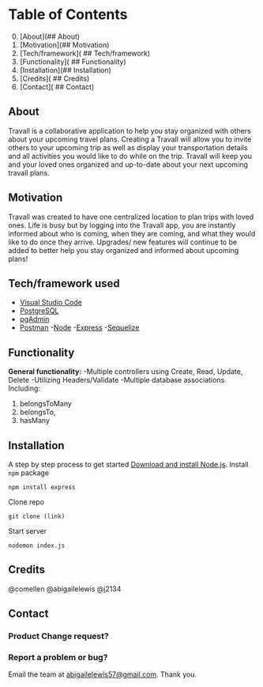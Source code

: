 # Table of Contents
0. [About](## About)
1. [Motivation](## Motivation)
2. [Tech/framework]( ## Tech/framework)
3. [Functionality]( ## Functionality)
4. [Installation](## Installation)
5. [Credits]( ## Credits)
6. [Contact]( ## Contact)

## About 
Travall is a collaborative application to help you stay organized with others about your upcoming travel plans.  Creating a Travall will allow you to invite others to your upcoming trip as well as display your transportation details and all activities you would like to do while on the trip.  Travall will keep you and your loved ones organized and up-to-date about your next upcoming travall plans.

## Motivation
Travall was created to have one centralized location to plan trips with loved ones.  Life is busy but by logging into the Travall app, you are instantly informed about who is coming, when they are coming, and what they would like to do once they arrive. Upgrades/ new features will continue to be added to better help you stay organized and informed about upcoming plans!

## Tech/framework used

- [Visual Studio Code](https://code.visualstudio.com/download)
- [PostgreSQL](https://www.postgresql.org/download/)
- [pgAdmin](https://www.pgadmin.org/download/)
- [Postman](https://www.getpostman.com/apps)
-[Node]( https://nodejs.org/en/download/)
-[Express]( https://expressjs.com/)
-[Sequelize]( http://docs.sequelizejs.com/)



## Functionality
**General functionality:**
-Multiple controllers using Create, Read, Update, Delete
-Utilizing Headers/Validate
-Multiple database associations	
Including:
1.	belongsToMany
2.	belongsTo,
3.	hasMany

## Installation
A step by step process to get started
[Download and install Node.js](https://nodejs.org/en/download/).
Install `npm` package
```
npm install express
```
Clone repo
```
git clone (link)
```
Start server
```
nodemon index.js
```
## Credits
@comellen
@abigailelewis
@j2134

## Contact
### Product Change request?
### Report a problem or bug?
Email the team at abigailelewis57@gmail.com. Thank you.